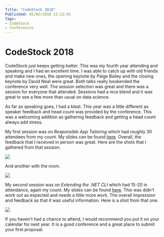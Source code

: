 ```yaml
---
Title: "CodeStock 2018"
Published: 05/02/2018 21:22:01
Tags: 
- CodeStock
- Conferences
---
```

# CodeStock 2018

CodeStock just keeps getting better. This was my fourth year attending and speaking and I had an excellent time. I was able to catch up with old friends and make new ones, the opening keynote by Paige Bailey and the closing keynote by David Neal were great. Both talks really bookended the conference very well. The session selection was great and there was a session for everyone that attended. Sessions had a nice blend and it was great to see a few more than usual on data science. 

As far as speaking goes, I had a blast. This year was a little different as speaker feedback and head count was provided by the conference. This was a welcoming addition as gathering feedback and getting a head count always add stress. 

My first session was on *Responsible App Tailoring* which had roughly 30 attendees from my count. My slides can be found [here](). Overall, the feedback that I received in person was great. Here are the shots that I gathered from that session.

![](/images/codestock-2018/micd-up.png)

And another with the room.

![](/images/codestock-2018/selfie.png)

My second session was on *Extending the .NET CLI* which had 15-20 in attendance, again my count. My slides can be found [here](). This was didn't work out as expected and needs a little more work. The overall impression and feedback as that it was useful information. Here is a shot from that one.

![](/images/codestock-2018/speaking-cli.png)

If you haven't had a chance to attend, I would recommend you put it on your calendar for next year. It is a good conference and a great place to submit your first proposal.



